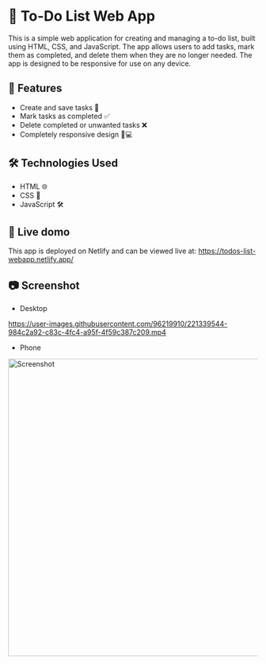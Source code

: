 # 📝 To-Do List Web App
This is a simple web application for creating and managing a to-do list, built using HTML, CSS, and JavaScript. The app allows users to add tasks, mark them as completed, and delete them when they are no longer needed. The app is designed to be responsive for use on any device.

## 🌟 Features
- Create and save tasks 📝
- Mark tasks as completed ✅
- Delete completed or unwanted tasks ❌
- Completely responsive design 📱💻

## 🛠️ Technologies Used
- HTML 🌐
- CSS 🎨
- JavaScript 🛠️

## 🚀 Live domo 
This app is deployed on Netlify and can be viewed live at: https://todos-list-webapp.netlify.app/

## 📷 Screenshot

- Desktop

https://user-images.githubusercontent.com/96219910/221339544-984c2a92-c83c-4fc4-a95f-4f59c387c209.mp4

- Phone

<img src="https://user-images.githubusercontent.com/96219910/221339881-badf32e3-8eb9-4aba-9cce-8c5d500da485.jpg" alt="Screenshot" height="600">




